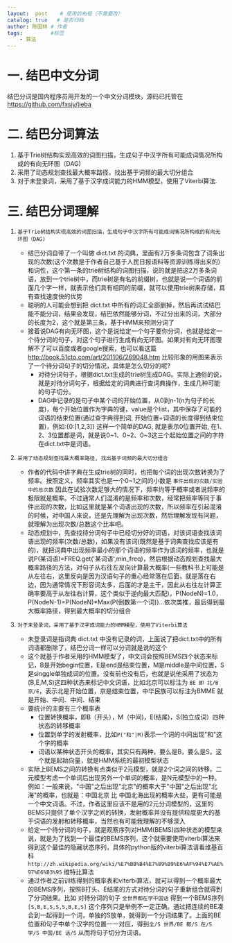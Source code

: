 ```yaml
---
layout:  post    # 使用的布局（不需要改）
catalog: true   # 是否归档
author: 陈国林 # 作者
tags:         #标签
    - 算法
---
```


# 一. 结巴中文分词
  结巴分词是国内程序员用开发的一个中文分词模块，源码已托管在 https://github.com/fxsjy/jieba

# 二. 结巴分词算法
1. 基于Trie树结构实现高效的词图扫描，生成句子中汉字所有可能成词情况所构成的有向无环图（DAG)
2. 采用了动态规划查找最大概率路径，找出基于词频的最大切分组合
3. 对于未登录词，采用了基于汉字成词能力的HMM模型，使用了Viterbi算法.

# 三. 结巴分词理解
1. `基于Trie树结构实现高效的词图扫描，生成句子中汉字所有可能成词情况所构成的有向无环图（DAG) `  
   + 结巴分词自带了一个叫做 dict.txt 的词典，里面有2万多条词包含了词条出现的次数(这个次数是于作者自己基于人民日报语料等资源训练得出来的)和词性，这个第一条的trie树结构的词图扫描，说的就是把这2万多条词语，放到一个trie树中，而trie树是有名的前缀树，也就是说一个词语的前面几个字一样，就表示他们具有相同的前缀，就可以使用trie树来存储，具有查找速度快的优势  
   + 聪明的人可能会想到把 dict.txt 中所有的词汇全部删掉，然后再试试结巴能不能分词，结果会发现，结巴依然能够分词，不过分出来的词，大部分的长度为2，这个就是第三条，基于HMM来预测分词了
   + 接着说DAG有向无环图，这个是说给定一个句子要你分词，也就是给定一个待分词的句子，对这个句子进行生成有向无环图。如果对有向无环图理解不了可以百度或者google搜索，也可以看这篇 http://book.51cto.com/art/201106/269048.htm 比较形象的用图来表示了一个待分词句子的切分情况，具体是怎么切分的呢?
     + 对待分词句子，根据dict.txt生成的trie树生成DAG。实际上通俗的说，就是对待分词句子，根据给定的词典进行查词典操作，生成几种可能的句子切分。
     + DAG中记录的是句子中某个词的开始位置，从0到n-1(n为句子的长度)，每个开始位置作为字典的键，value是个list，其中保存了可能的词语的结束位置(通过查字典得到词, 开始位置+词语的长度得到结束位置)，例如:{0:[1,2,3]} 这样一个简单的DAG, 就是表示0位置开始, 在1、2、3位置都是词，就是说0~1、0~2、0~3这三个起始位置之间的字符在dict.txt中是词语。

2. `采用了动态规划查找最大概率路径, 找出基于词频的最大切分组合`
    + 作者的代码中讲字典在生成trie树的同时，也把每个词的出现次数转换为了频率。按照定义，频率其实也是一个0~1之间的小数是 `事件出现的次数/实验中的总次数` 因此在试验次数足够大的情况下，频率约等于概率或者说频率的极限就是概率。不过通常人们混淆的是频率和次数，经常把频率等同于事件出现的次数，比如这里就是某个词语出现的次数，所以频率在引起混淆的时候，对中国人来说，还是先理解为出现次数，然后理解发现有问题，就理解为出现次数/总数这个比率吧。 
    + 动态规划中，先查找待分词句子中已经切分好的词语，对该词语查找该词语出现的频率(次数/总数)，如果没有该词(既然是基于词典查找应该是有的)，就把词典中出现频率最小的那个词语的频率作为该词的频率，也就是说P(某词语)=FREQ.get('某词语',min_freq)，然后根据动态规划查找最大概率路径的方法，对句子从右往左反向计算最大概率(一些教科书上可能是从左往右，这里反向是因为汉语句子的重心经常落在后面，就是落在右边，因为通常情况下形容词太多，后面的才是主干，因此从右往左计算正确率要高于从左往右计算，这个类似于逆向最大匹配)，P(NodeN)=1.0，P(NodeN-1)=P(NodeN)*Max(P(倒数第一个词))...依次类推，最后得到最大概率路径，得到最大概率的切分组合

3. `对于未登录词，采用了基于汉字成词能力的HMM模型，使用了Viterbi算法`   
   + 未登录词是指词典 dict.txt 中没有记录的词，上面说了把dict.txt中的所有词语都删除了，结巴分词一样可以分词就是说的这个   
   + 这个就基于作者采用的HMM模型了，中文词会按照BEMS四个状态来标记，B是开始begin位置，E是end是结束位置，M是middle是中间位置，S是singgle单独成词的位置。没有前也没有后，也就是说他采用了状态为(B,E,M,S)这四种状态来标记中文词语，比如北京可以标注为 `BE 即 北/B 京/E`，表示北是开始位置，京是结束位置，中华民族可以标注为BMME 就是开始、中间、中间、结束  
   + 要统计的主要有三个概率表
     + 位置转换概率，即B（开头），M（中间)，E(结尾)，S(独立成词）四种状态的转移概率
     + 位置到单字的发射概率，比如`P("和"|M)`表示一个词的中间出现"和"这个字的概率
     + 词语以某种状态开头的概率，其实只有两种，要么是B，要么是S，这个就是起始向量，就是HMM系统的最初模型状态
   + 实际上BEMS之间的转换有点类似于2元模型，就是2个词之间的转移。二元模型考虑一个单词后出现另外一个单词的概率，是N元模型中的一种。例如：一般来说，"中国"之后出现"北京"的概率大于"中国"之后出现"北海"的概率，也就是：中国北京 比 中国北海出现的概率大些，更有可能是一个中文词语。不过，作者这里应该不是用的2元分词模型的，这里的BEMS只提供了单个汉字之间的转换，发射概率并没有提供粒度更大的基于词语的发射和转移概率，当然也有可能我理解的不够深入  
   + 给定一个待分词的句子，就是观察序列对HMM(BEMS)四种状态的模型来说，就是为了找到一个最佳的BEMS序列，这个就需要使用viterbi算法来得到这个最佳的隐藏状态序列，具体的python版的viterbi算法请看维基百科 `http://zh.wikipedia.org/wiki/%E7%BB%B4%E7%89%B9%E6%AF%94%E7%AE%97%E6%B3%95` 维特比算法  
   + 通过作者之前训练得到的概率表和viterbi算法，就可以得到一个概率最大的BEMS序列，按照B打头、E结尾的方式对待分词的句子重新组合就得到了分词结果。比如 对待分词的句子 `全世界都在学中国话` 得到一个BEMS序列 `[S,B,E,S,S,S,B,E,S]` 这个序列只是举例不一定正确。通过把连续的BE凑合到一起得到一个词，单独的S放单，就得到一个分词结果了。上面的BE位置和句子中单个汉字的位置一一对应，得到`全/S 世界/BE 都/S 在/S 学/S 中国/BE 话/S` 从而将句子切分为词语。


